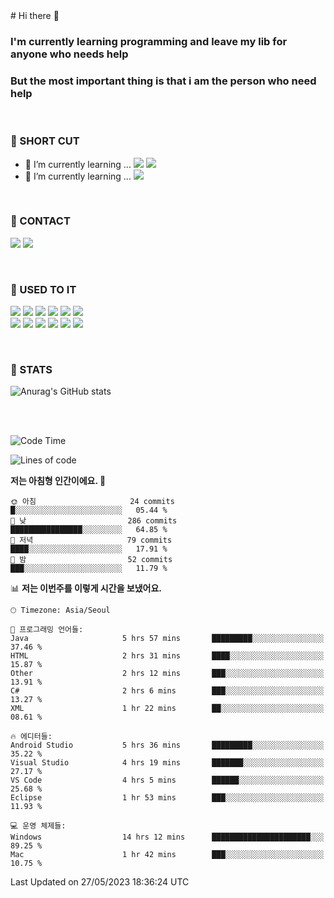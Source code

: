 <div>
# Hi there 👋

### I'm currently learning programming and leave my lib for anyone who needs help
### But the most important thing is that i am the person who need help

<br>

### 🚀 SHORT CUT

- 🔭 I’m currently learning ... <img src="https://img.shields.io/badge/Python-3776AB?style=plastic&logo=Python&logoColor=white"> <img src="https://img.shields.io/badge/C-A8B9CC?style=plastic&logo=C&logoColor=white">
- 🌱 I’m currently learning ... <img src="https://img.shields.io/badge/Tensorflow-FF6F00?style=plastic&logo=TensorFlow&logoColor=white">

<br>

### 📧 CONTACT
<a href="https://www.instagram.com/das_fef" target="_blank"><img src="https://img.shields.io/badge/Instagram-E4405F?style=plastic&logo=Instagram&logoColor=white"></a>
<img src="https://img.shields.io/badge/mealhouse3377@gmail.com-EA4335?style=plastic&logo=Gmail&logoColor=white">

<br>

### 📖 USED TO IT

<img src="https://img.shields.io/badge/Python-3776AB?style=plastic&logo=Python&logoColor=white"> <img src="https://img.shields.io/badge/C-A8B9CC?style=plastic&logo=C&logoColor=white"> <img src="https://img.shields.io/badge/Java-007396?style=plastic&logo=OpenJDK&logoColor=white"> <img src="https://img.shields.io/badge/Django-092E20?style=plastic&logo=Django&logoColor=white"> <img src="https://img.shields.io/badge/Tensorflow-FF6F00?style=plastic&logo=TensorFlow&logoColor=white"> <img src="https://img.shields.io/badge/R-276DC3?style=plastic&logo=R&logoColor=white"><br> 
<img src="https://img.shields.io/badge/MySql-4479A1?style=plastic&logo=MySql&logoColor=white"> <img src="https://img.shields.io/badge/MariaDB-003545?style=plastic&logo=MariaDB&logoColor=white"> <img src="https://img.shields.io/badge/Oracle-F80000?style=plastic&logo=Oracle&logoColor=white"> <img src="https://img.shields.io/badge/Jupyter-F37626?style=plastic&logo=Jupyter&logoColor=white"> <img src="https://img.shields.io/badge/Qt-41CD52?style=plastic&logo=Qt&logoColor=white"> <img src="https://img.shields.io/badge/SQLite-003B57?style=plastic&logo=SQLite&logoColor=white">

<br>

### 🔢 STATS
![Anurag's GitHub stats](https://github-readme-stats.vercel.app/api?username=dasfef&show_icons=true&theme=great-gatsby)

</div>

<br>
<br>

<!--START_SECTION:waka-->
![Code Time](http://img.shields.io/badge/Code%20Time-110%20hrs%2040%20mins-blue)

![Lines of code](https://img.shields.io/badge/%EC%A0%80%EB%8A%94%20%EC%97%AC%ED%83%9C%EA%B9%8C%EC%A7%80%20-6.0%20million%20%EC%A4%84%EC%9D%98%20%EC%BD%94%EB%93%9C%EB%A5%BC%20%EC%9E%91%EC%84%B1%ED%96%88%EC%96%B4%EC%9A%94.-blue)

**저는 아침형 인간이에요. 🐤** 

```text
🌞 아침                     24 commits          █░░░░░░░░░░░░░░░░░░░░░░░░   05.44 % 
🌆 낮　                     286 commits         ████████████████░░░░░░░░░   64.85 % 
🌃 저녁                     79 commits          ████░░░░░░░░░░░░░░░░░░░░░   17.91 % 
🌙 밤　                     52 commits          ███░░░░░░░░░░░░░░░░░░░░░░   11.79 % 
```


📊 **저는 이번주를 이렇게 시간을 보냈어요.** 

```text
🕑︎ Timezone: Asia/Seoul

💬 프로그래밍 언어들: 
Java                     5 hrs 57 mins       █████████░░░░░░░░░░░░░░░░   37.46 % 
HTML                     2 hrs 31 mins       ████░░░░░░░░░░░░░░░░░░░░░   15.87 % 
Other                    2 hrs 12 mins       ███░░░░░░░░░░░░░░░░░░░░░░   13.91 % 
C#                       2 hrs 6 mins        ███░░░░░░░░░░░░░░░░░░░░░░   13.27 % 
XML                      1 hr 22 mins        ██░░░░░░░░░░░░░░░░░░░░░░░   08.61 % 

🔥 에디터들: 
Android Studio           5 hrs 36 mins       █████████░░░░░░░░░░░░░░░░   35.22 % 
Visual Studio            4 hrs 19 mins       ███████░░░░░░░░░░░░░░░░░░   27.17 % 
VS Code                  4 hrs 5 mins        ██████░░░░░░░░░░░░░░░░░░░   25.68 % 
Eclipse                  1 hr 53 mins        ███░░░░░░░░░░░░░░░░░░░░░░   11.93 % 

💻 운영 체제들: 
Windows                  14 hrs 12 mins      ██████████████████████░░░   89.25 % 
Mac                      1 hr 42 mins        ███░░░░░░░░░░░░░░░░░░░░░░   10.75 % 
```


 Last Updated on 27/05/2023 18:36:24 UTC
<!--END_SECTION:waka-->
